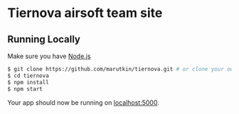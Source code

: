 # Tiernova airsoft team site

## Running Locally

Make sure you have [Node.js](http://nodejs.org/) 

```sh
$ git clone https://github.com/marutkin/tiernova.git # or clone your own fork
$ cd tiernova
$ npm install
$ npm start
```

Your app should now be running on [localhost:5000](http://localhost:5000/).
